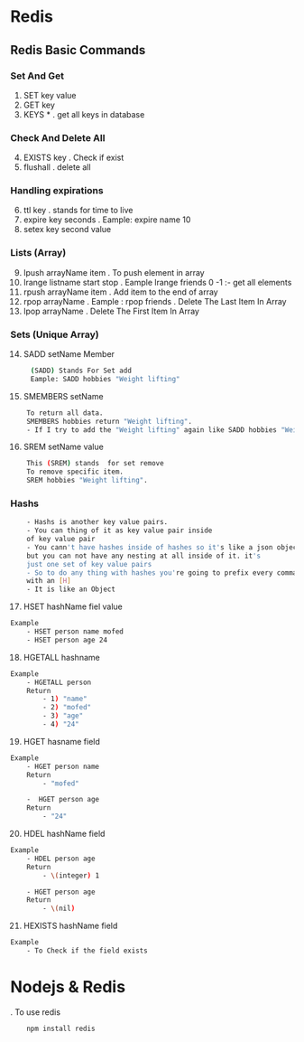 # Redis

## Redis Basic Commands

### Set And Get

1. SET key value
2. GET key
3. KEYS \*
   . get all keys in database

### Check And Delete All

4. EXISTS key
   . Check if exist
5. flushall
   . delete all

### Handling expirations

6. ttl key
   . stands for time to live
7. expire key seconds
   . Eample: expire name 10
8. setex key second value

### Lists (Array)

9. lpush arrayName item
   . To push element in array
10. lrange listname start stop
    . Eample lrange friends 0 -1 :- get all elements
11. rpush arrayName item
    . Add item to the end of array
12. rpop arrayName
    . Eample : rpop friends
    . Delete The Last Item In Array
13. lpop arrayName
    . Delete The First Item In Array

### Sets (Unique Array)

14. SADD setName Member

```bash
     (SADD) Stands For Set add
     Eample: SADD hobbies "Weight lifting"
```

15. SMEMBERS setName

```bash
    To return all data.
    SMEMBERS hobbies return "Weight lifting".
    - If I try to add the "Weight lifting" again like SADD hobbies "Weight lifting". It is not working and return (integer) 0.
```

16. SREM setName value

```bash
    This (SREM) stands  for set remove
    To remove specific item.
    SREM hobbies "Weight lifting".
```

### Hashs

```bash
    - Hashs is another key value pairs.
    - You can thing of it as key value pair inside
    of key value pair
    - You cann't have hashes inside of hashes so it's like a json object
    but you can not have any nesting at all inside of it. it's
    just one set of key value pairs
    - So to do any thing with hashes you're going to prefix every command
    with an [H]
    - It is like an Object

```

17. HSET hashName fiel value

```bash
Example
    - HSET person name mofed
    - HSET person age 24
```

18. HGETALL hashname

```bash
Example
    - HGETALL person
    Return
        - 1) "name"
        - 2) "mofed"
        - 3) "age"
        - 4) "24"
```

19. HGET hasname field

```bash
Example
    - HGET person name
    Return
        - "mofed"

    -  HGET person age
    Return
        - "24"
```

20. HDEL hashName field

```bash
Example
    - HDEL person age
    Return
        - \(integer) 1

    - HGET person age
    Return
        - \(nil)
```

21. HEXISTS hashName field

```bash
Example
    - To Check if the field exists
```

# Nodejs & Redis

. To use redis

```bash
    npm install redis
```
